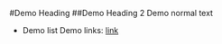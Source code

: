 #Demo Heading
##Demo Heading 2
Demo normal text
- Demo list
Demo links: [link](https://portal.ptit.edu.vn/giaovu/)
